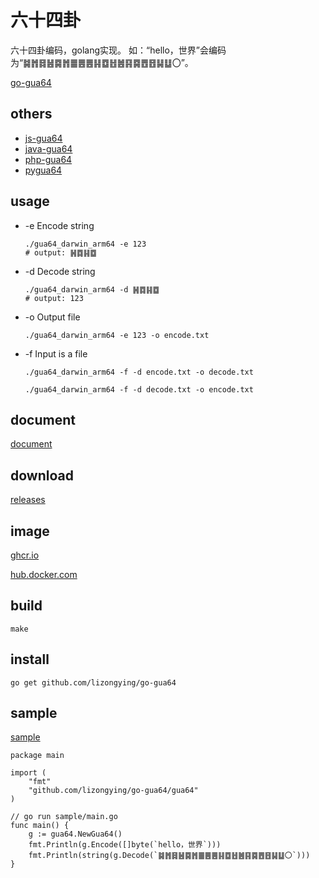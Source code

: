 # 六十四卦

六十四卦编码，golang实现。
如：“hello，世界”会编码为“䷯䷬䷿䷶䷸䷬䷀䷌䷌䷎䷼䷲䷰䷳䷸䷘䷔䷭䷒〇”。

[go-gua64](https://github.com/lizongying/go-gua64)

## others

* [js-gua64](https://github.com/lizongying/js-gua64)
* [java-gua64](https://github.com/lizongying/java-gua64)
* [php-gua64](https://github.com/lizongying/php-gua64)
* [pygua64](https://github.com/lizongying/pygua64)

## usage

* -e Encode string
    ```shell
    ./gua64_darwin_arm64 -e 123   
    # output: ䷽䷺䷎䷼
    ```
* -d Decode string
    ```shell
    ./gua64_darwin_arm64 -d ䷽䷺䷎䷼   
    # output: 123
    ```
* -o Output file
    ```shell
    ./gua64_darwin_arm64 -e 123 -o encode.txt   
    ```
  
* -f Input is a file
    ```shell
    ./gua64_darwin_arm64 -f -d encode.txt -o decode.txt  
  
    ./gua64_darwin_arm64 -f -d decode.txt -o encode.txt    
    ```

## document

[document](https://pkg.go.dev/github.com/lizongying/go-gua64)

## download

[releases](https://github.com/lizongying/go-gua64/releases/latest)

## image

[ghcr.io](https://github.com/lizongying/go-gua64/pkgs/container/go-gua64)

[hub.docker.com](https://hub.docker.com/r/lizongying/go-gua64)

## build

```shell
make
```

## install

```
go get github.com/lizongying/go-gua64
```

## sample

[sample](./sample)

```
package main

import (
	"fmt"
	"github.com/lizongying/go-gua64/gua64"
)

// go run sample/main.go
func main() {
	g := gua64.NewGua64()
	fmt.Println(g.Encode([]byte(`hello，世界`)))
	fmt.Println(string(g.Decode(`䷯䷬䷿䷶䷸䷬䷀䷌䷌䷎䷼䷲䷰䷳䷸䷘䷔䷭䷒〇`)))
}
```